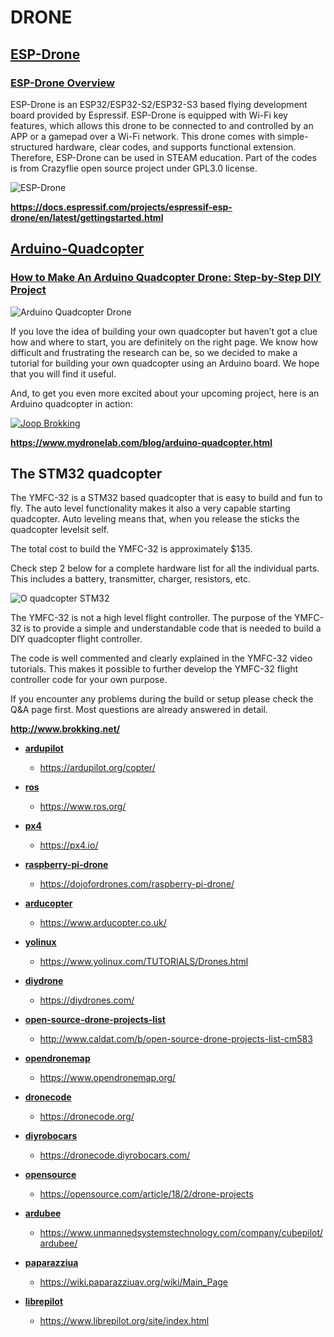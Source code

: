    # DRONE 

   ## [ESP-Drone](https://docs.espressif.com/projects/espressif-esp-drone/en/latest/gettingstarted.html) 

   ### [ESP-Drone Overview](https://github.com/delterio/esp-drone/tree/master)

   ESP-Drone is an ESP32/ESP32-S2/ESP32-S3 based flying development board provided by Espressif. ESP-Drone is equipped with Wi-Fi key features, which allows this drone to be connected to and controlled by an APP or a gamepad over a Wi-Fi     network. This  drone comes with simple-structured hardware, clear codes, and supports functional extension. Therefore, ESP-Drone can be used in STEAM education. Part of the codes is from Crazyflie open source project under  GPL3.0 license.

   ![ESP-Drone](https://github.com/delterio/esp-drone/raw/master/docs/_static/espdrone_s2_v1_2_2.png)
   
   **https://docs.espressif.com/projects/espressif-esp-drone/en/latest/gettingstarted.html**

   ## [Arduino-Quadcopter](https://www.mydronelab.com/blog/arduino-quadcopter.html)

   ### [How to Make An Arduino Quadcopter Drone: Step-by-Step DIY Project](http://www.brokking.net/)

   ![Arduino Quadcopter Drone](https://www.mydronelab.com/wp-content/uploads/2016/04/Arduino-Quadcopter-DIY-810x608.jpg)

   If you love the idea of building your own quadcopter but haven’t got a clue how and where to start, you are definitely on the right page. We know how difficult and frustrating the research can be, so we decided to make a tutorial for      building your      own quadcopter using an Arduino board. We hope that you will find it useful.

   And, to get you even more excited about your upcoming project, here is an Arduino quadcopter in action:
  
   [![ Joop Brokking ](https://i.ytimg.com/vi/_0TUCWGuIew/hqdefault.jpg)](https://youtu.be/_0TUCWGuIew?si=leBBtcORLviC_kj0)
                        
   **https://www.mydronelab.com/blog/arduino-quadcopter.html**

   ##  The STM32 quadcopter

   The YMFC-32 is a STM32 based quadcopter that is easy to build and fun to fly. The auto level functionality makes it also a very capable starting quadcopter. Auto leveling means that, when you release the sticks the quadcopter levelsit self.

   The total cost to build the YMFC-32 is approximately $135.

   Check step 2 below for a complete hardware list for all the individual parts. This includes a battery, transmitter, charger, resistors, etc. 

   ![O quadcopter STM32](http://www.brokking.net/YMFC-32/YMFC-32_01.jpg)

   The YMFC-32 is not a high level flight controller. The purpose of the YMFC-32 is to provide a simple and understandable code that is needed to build a DIY quadcopter flight controller.

   The code is well commented and clearly explained in the YMFC-32 video tutorials. This makes it possible to further develop the YMFC-32 flight controller code for your own purpose.

   If you encounter any problems during the build or setup please check the Q&A page first. Most questions are already answered in detail. 
   
   **http://www.brokking.net/**

- **[ardupilot](https://ardupilot.org/copter/)** 
    - https://ardupilot.org/copter/

- **[ros](https://www.ros.org/)** 
    - https://www.ros.org/

- **[px4](https://px4.io/)** 
    - https://px4.io/

- **[raspberry-pi-drone](https://dojofordrones.com/raspberry-pi-drone/)** 
    - https://dojofordrones.com/raspberry-pi-drone/

- **[arducopter](https://www.arducopter.co.uk/)** 
    - https://www.arducopter.co.uk/

- **[yolinux](https://www.yolinux.com/TUTORIALS/Drones.html)** 
    - https://www.yolinux.com/TUTORIALS/Drones.html

- **[diydrone](https://diydrones.com/)** 
    - https://diydrones.com/

- **[open-source-drone-projects-list](http://www.caldat.com/b/open-source-drone-projects-list-cm583)** 
    - http://www.caldat.com/b/open-source-drone-projects-list-cm583

- **[opendronemap](https://www.opendronemap.org/)** 
    - https://www.opendronemap.org/

- **[dronecode](https://dronecode.org/)** 
    - https://dronecode.org/

- **[diyrobocars](https://dronecode.diyrobocars.com/)** 
    - https://dronecode.diyrobocars.com/

- **[opensource](https://opensource.com/article/18/2/drone-projects)** 
    - https://opensource.com/article/18/2/drone-projects

- **[ardubee](https://www.unmannedsystemstechnology.com/company/cubepilot/ardubee/)** 
    - https://www.unmannedsystemstechnology.com/company/cubepilot/ardubee/

- **[paparazziua](https://wiki.paparazziuav.org/wiki/Main_Page)**
    - https://wiki.paparazziuav.org/wiki/Main_Page
    
- **[librepilot](https://www.librepilot.org/site/index.html)**
    -  https://www.librepilot.org/site/index.html

      
